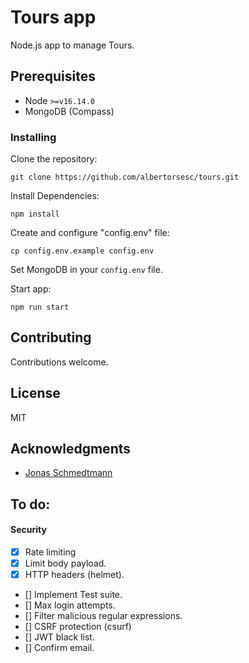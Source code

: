 # Tours app

Node.js app to manage Tours.

## Prerequisites

- Node `>=v16.14.0`
- MongoDB (Compass)

### Installing

Clone the repository:

`git clone https://github.com/albertorsesc/tours.git`

Install Dependencies:

`npm install`

Create and configure "config.env" file:

`cp config.env.example config.env`

Set MongoDB in your `config.env` file.

Start app:

`npm run start`

## Contributing

Contributions welcome.

## License

MIT

## Acknowledgments

  - [Jonas Schmedtmann](https://twitter.com/jonasschmedtman)

## To do:

#### Security

* [x] Rate limiting
* [x] Limit body payload.
* [x] HTTP headers (helmet).
* [] Implement Test suite.
* [] Max login attempts.
* [] Filter malicious regular expressions.
* [] CSRF protection (csurf)
* [] JWT black list.
* [] Confirm email.